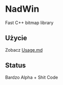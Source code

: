 # NadWin

Fast C++ bitmap library

## Użycie

Zobacz [Usage.md](Usage.md)

## Status

Bardzo Alpha + Shit Code
